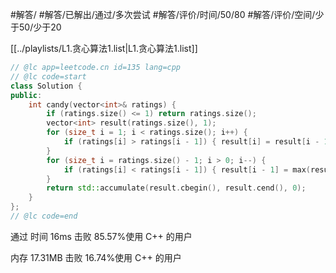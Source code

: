 #解答/ #解答/已解出/通过/多次尝试 #解答/评价/时间/50/80 #解答/评价/空间/少于50/少于20 

[[../playlists/L1.贪心算法1.list|L1.贪心算法1.list]]

``` cpp
// @lc app=leetcode.cn id=135 lang=cpp
// @lc code=start
class Solution {
public:
    int candy(vector<int>& ratings) {
	    if (ratings.size() <= 1) return ratings.size();
	    vector<int> result(ratings.size(), 1);
	    for (size_t i = 1; i < ratings.size(); i++) {
		    if (ratings[i] > ratings[i - 1]) { result[i] = result[i - 1] + 1; }
	    }
	    for (size_t i = ratings.size() - 1; i > 0; i--) {
		    if (ratings[i] < ratings[i - 1]) { result[i - 1] = max(result[i] + 1, result[i - 1]); }
	    }
		return std::accumulate(result.cbegin(), result.cend(), 0);
    }
};
// @lc code=end
```

通过
时间
16ms
击败 85.57%使用 C++ 的用户

内存
17.31MB
击败 16.74%使用 C++ 的用户